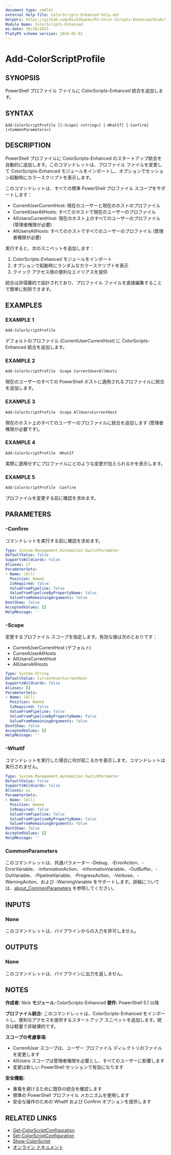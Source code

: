 ```yaml
---
document type: cmdlet
external help file: ColorScripts-Enhanced-help.xml
HelpUri: https://github.com/Nick2bad4u/PS-Color-Scripts-Enhanced/blob/main/ColorScripts-Enhanced/ja/Add-ColorScriptProfile.md
Module Name: ColorScripts-Enhanced
ms.date: 10/26/2025
PlatyPS schema version: 2024-05-01
---
```


# Add-ColorScriptProfile

## SYNOPSIS

PowerShell プロファイル ファイルに ColorScripts-Enhanced 統合を追加します。

## SYNTAX

```
Add-ColorScriptProfile [[-Scope] <string>] [-WhatIf] [-Confirm] [<CommonParameters>]
```

## DESCRIPTION

PowerShell プロファイルに ColorScripts-Enhanced のスタートアップ統合を自動的に追加します。このコマンドレットは、プロファイル ファイルを変更して ColorScripts-Enhanced モジュールをインポートし、オプションでセッション起動時にカラースクリプトを表示します。

このコマンドレットは、すべての標準 PowerShell プロファイル スコープをサポートします：
- CurrentUserCurrentHost: 現在のユーザーと現在のホストのプロファイル
- CurrentUserAllHosts: すべてのホストで現在のユーザーのプロファイル
- AllUsersCurrentHost: 現在のホスト上のすべてのユーザーのプロファイル (管理者権限が必要)
- AllUsersAllHosts: すべてのホストですべてのユーザーのプロファイル (管理者権限が必要)

実行すると、次のスニペットを追加します：
1. ColorScripts-Enhanced モジュールをインポート
2. オプションで起動時にランダムなカラースクリプトを表示
3. クイック アクセス用の便利なエイリアスを提供

統合は非侵襲的で設計されており、プロファイル ファイルを直接編集することで簡単に削除できます。

## EXAMPLES

### EXAMPLE 1

```powershell
Add-ColorScriptProfile
```

デフォルトのプロファイル (CurrentUserCurrentHost) に ColorScripts-Enhanced 統合を追加します。

### EXAMPLE 2

```powershell
Add-ColorScriptProfile -Scope CurrentUserAllHosts
```

現在のユーザーのすべての PowerShell ホストに適用されるプロファイルに統合を追加します。

### EXAMPLE 3

```powershell
Add-ColorScriptProfile -Scope AllUsersCurrentHost
```

現在のホスト上のすべてのユーザーのプロファイルに統合を追加します (管理者権限が必要です)。

### EXAMPLE 4

```powershell
Add-ColorScriptProfile -WhatIf
```

実際に適用せずにプロファイルにどのような変更が加えられるかを表示します。

### EXAMPLE 5

```powershell
Add-ColorScriptProfile -Confirm
```

プロファイルを変更する前に確認を求めます。

## PARAMETERS

### -Confirm

コマンドレットを実行する前に確認を求めます。

```yaml
Type: System.Management.Automation.SwitchParameter
DefaultValue: false
SupportsWildcards: false
Aliases: cf
ParameterSets:
- Name: (All)
  Position: Named
  IsRequired: false
  ValueFromPipeline: false
  ValueFromPipelineByPropertyName: false
  ValueFromRemainingArguments: false
DontShow: false
AcceptedValues: []
HelpMessage: ''
```

### -Scope

変更するプロファイル スコープを指定します。有効な値は次のとおりです：
- CurrentUserCurrentHost (デフォルト)
- CurrentUserAllHosts
- AllUsersCurrentHost
- AllUsersAllHosts

```yaml
Type: System.String
DefaultValue: CurrentUserCurrentHost
SupportsWildcards: false
Aliases: []
ParameterSets:
- Name: (All)
  Position: Named
  IsRequired: false
  ValueFromPipeline: false
  ValueFromPipelineByPropertyName: false
  ValueFromRemainingArguments: false
DontShow: false
AcceptedValues: []
HelpMessage: ''
```

### -WhatIf

コマンドレットを実行した場合に何が起こるかを表示します。コマンドレットは実行されません。

```yaml
Type: System.Management.Automation.SwitchParameter
DefaultValue: false
SupportsWildcards: false
Aliases: wi
ParameterSets:
- Name: (All)
  Position: Named
  IsRequired: false
  ValueFromPipeline: false
  ValueFromPipelineByPropertyName: false
  ValueFromRemainingArguments: false
DontShow: false
AcceptedValues: []
HelpMessage: ''
```

### CommonParameters

このコマンドレットは、共通パラメーター -Debug、-ErrorAction、-ErrorVariable、-InformationAction、-InformationVariable、-OutBuffer、-OutVariable、-PipelineVariable、-ProgressAction、-Verbose、-WarningAction、および -WarningVariable をサポートします。詳細については、[about_CommonParameters](https://go.microsoft.com/fwlink/?LinkID=113216) を参照してください。

## INPUTS

### None

このコマンドレットは、パイプラインからの入力を許可しません。

## OUTPUTS

### None

このコマンドレットは、パイプラインに出力を返しません。

## NOTES

**作成者:** Nick
**モジュール:** ColorScripts-Enhanced
**要件:** PowerShell 5.1 以降

**プロファイル統合:**
このコマンドレットは、ColorScripts-Enhanced をインポートし、便利なアクセスを提供するスタートアップ スニペットを追加します。統合は軽量で非破壊的です。

**スコープの考慮事項:**
- CurrentUser スコープは、ユーザー プロファイル ディレクトリのファイルを変更します
- AllUsers スコープは管理者権限を必要とし、すべてのユーザーに影響します
- 変更は新しい PowerShell セッションで有効になります

**安全機能:**
- 重複を避けるために既存の統合を確認します
- 標準の PowerShell プロファイル メカニズムを使用します
- 安全な操作のための WhatIf および Confirm オプションを提供します

## RELATED LINKS

- [Get-ColorScriptConfiguration](Get-ColorScriptConfiguration.md)
- [Set-ColorScriptConfiguration](Set-ColorScriptConfiguration.md)
- [Show-ColorScript](Show-ColorScript.md)
- [オンライン ドキュメント](https://github.com/Nick2bad4u/ps-color-scripts-enhanced)

